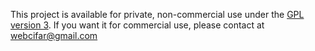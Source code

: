 This project is available for private, non-commercial use under the [GPL version 3](http://www.gnu.org/licenses/gpl-3.0-standalone.html). If you want it for commercial use, please contact at [webcifar@gmail.com](mailto:webcifar@gmail.com)
